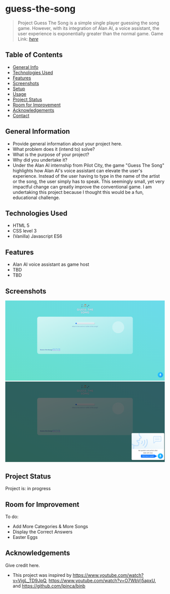 # guess-the-song
> Project Guess The Song is a simple single player guessing the song game. However, with its integration of Alan AI, a voice assistant, the user experience is exponentially greater than the normal game.
> Game Link: [_here_](https://bit.ly/3huxoxN)

## Table of Contents
* [General Info](#general-information)
* [Technologies Used](#technologies-used)
* [Features](#features)
* [Screenshots](#screenshots)
* [Setup](#setup)
* [Usage](#usage)
* [Project Status](#project-status)
* [Room for Improvement](#room-for-improvement)
* [Acknowledgements](#acknowledgements)
* [Contact](#contact)
<!-- * [License](#license) -->


## General Information
- Provide general information about your project here.
- What problem does it (intend to) solve?
- What is the purpose of your project?
- Why did you undertake it?
- Under the Alan AI internship from Pilot City, the game "Guess The Song" highlights how Alan AI's voice assistant can elevate the user's experience. Instead of the user having to type in the name of the artist or the song, the user simply has to speak. This seemingly small, yet very impactful change can greatly improve the conventional game. I am undertaking this project because I thought this would be a fun, educational challenge.


## Technologies Used
- HTML 5
- CSS level 3 
- (Vanilla) Javascript ES6


## Features
- Alan AI voice assistant as game host
- TBD
- TBD


## Screenshots
![Example screenshot 1](./Images/Milestone5a.png)
![Example screenshot 2](./Images/Milestone5b.png)


## Project Status
Project is: in progress

## Room for Improvement
To do:
- Add More Categories & More Songs
- Display the Correct Answers
- Easter Eggs


## Acknowledgements
Give credit here.
- This project was inspired by https://www.youtube.com/watch?v=VjgL_TD9JpQ, https://www.youtube.com/watch?v=O7WbVj5apxU, and https://github.com/lpinca/binb
